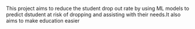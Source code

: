 This project aims to reduce the student drop out rate by using ML models to predict dstudent at risk of dropping and assisting with their needs.It also aims to make education easier
